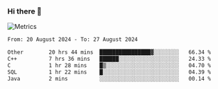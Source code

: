 ### Hi there 👋

![Metrics](https://github.com/radoapx/radoapx/blob/main/github-metrics.svg)

<!--START_SECTION:waka-->

```txt
From: 20 August 2024 - To: 27 August 2024

Other        20 hrs 44 mins  ████████████████▓░░░░░░░░   66.34 %
C++          7 hrs 36 mins   ██████░░░░░░░░░░░░░░░░░░░   24.33 %
C            1 hr 28 mins    █▒░░░░░░░░░░░░░░░░░░░░░░░   04.70 %
SQL          1 hr 22 mins    █░░░░░░░░░░░░░░░░░░░░░░░░   04.39 %
Java         2 mins          ░░░░░░░░░░░░░░░░░░░░░░░░░   00.14 %
```

<!--END_SECTION:waka-->

<!--
**radoapx/radoapx** is a ✨ _special_ ✨ repository because its `README.md` (this file) appears on your GitHub profile.

Here are some ideas to get you started:

- 🔭 I’m currently working on ...
- 🌱 I’m currently learning ...
- 👯 I’m looking to collaborate on ...
- 🤔 I’m looking for help with ...
- 💬 Ask me about ...
- 📫 How to reach me: ...
- 😄 Pronouns: ...
- ⚡ Fun fact: ...
-->
